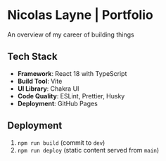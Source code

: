 # Nicolas Layne | Portfolio

An overview of my career of building things

## Tech Stack

- **Framework**: React 18 with TypeScript
- **Build Tool**: Vite
- **UI Library**: Chakra UI
- **Code Quality**: ESLint, Prettier, Husky
- **Deployment**: GitHub Pages

## Deployment

1. `npm run build` (commit to `dev`)
2. `npm run deploy` (static content served from `main`)
